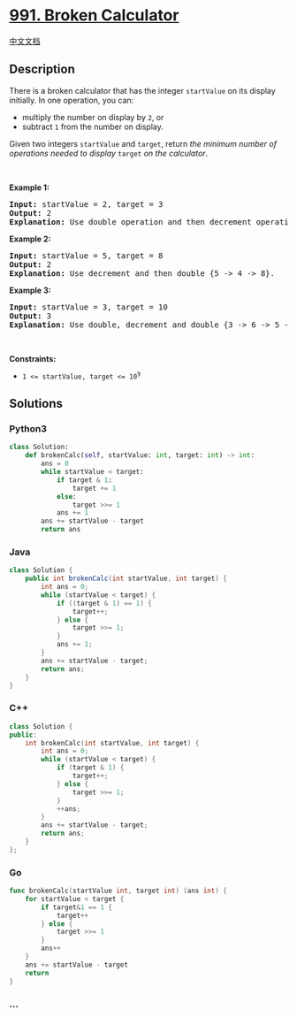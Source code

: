 # [991. Broken Calculator](https://leetcode.com/problems/broken-calculator)

[中文文档](/solution/0900-0999/0991.Broken%20Calculator/README.md)

## Description

<p>There is a broken calculator that has the integer <code>startValue</code> on its display initially. In one operation, you can:</p>

<ul>
	<li>multiply the number on display by <code>2</code>, or</li>
	<li>subtract <code>1</code> from the number on display.</li>
</ul>

<p>Given two integers <code>startValue</code> and <code>target</code>, return <em>the minimum number of operations needed to display </em><code>target</code><em> on the calculator</em>.</p>

<p>&nbsp;</p>
<p><strong class="example">Example 1:</strong></p>

<pre>
<strong>Input:</strong> startValue = 2, target = 3
<strong>Output:</strong> 2
<strong>Explanation:</strong> Use double operation and then decrement operation {2 -&gt; 4 -&gt; 3}.
</pre>

<p><strong class="example">Example 2:</strong></p>

<pre>
<strong>Input:</strong> startValue = 5, target = 8
<strong>Output:</strong> 2
<strong>Explanation:</strong> Use decrement and then double {5 -&gt; 4 -&gt; 8}.
</pre>

<p><strong class="example">Example 3:</strong></p>

<pre>
<strong>Input:</strong> startValue = 3, target = 10
<strong>Output:</strong> 3
<strong>Explanation:</strong> Use double, decrement and double {3 -&gt; 6 -&gt; 5 -&gt; 10}.
</pre>

<p>&nbsp;</p>
<p><strong>Constraints:</strong></p>

<ul>
	<li><code>1 &lt;= startValue, target &lt;= 10<sup>9</sup></code></li>
</ul>

## Solutions

<!-- tabs:start -->

### **Python3**

```python
class Solution:
    def brokenCalc(self, startValue: int, target: int) -> int:
        ans = 0
        while startValue < target:
            if target & 1:
                target += 1
            else:
                target >>= 1
            ans += 1
        ans += startValue - target
        return ans
```

### **Java**

```java
class Solution {
    public int brokenCalc(int startValue, int target) {
        int ans = 0;
        while (startValue < target) {
            if ((target & 1) == 1) {
                target++;
            } else {
                target >>= 1;
            }
            ans += 1;
        }
        ans += startValue - target;
        return ans;
    }
}
```

### **C++**

```cpp
class Solution {
public:
    int brokenCalc(int startValue, int target) {
        int ans = 0;
        while (startValue < target) {
            if (target & 1) {
                target++;
            } else {
                target >>= 1;
            }
            ++ans;
        }
        ans += startValue - target;
        return ans;
    }
};
```

### **Go**

```go
func brokenCalc(startValue int, target int) (ans int) {
	for startValue < target {
		if target&1 == 1 {
			target++
		} else {
			target >>= 1
		}
		ans++
	}
	ans += startValue - target
	return
}
```

### **...**

```

```

<!-- tabs:end -->
